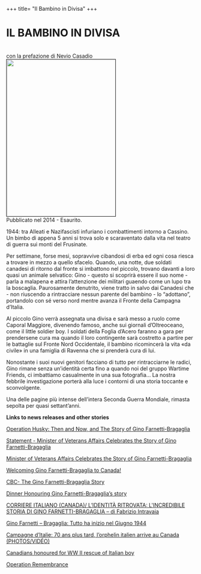 +++
title= "Il Bambino in Divisa"
+++

<h1>IL BAMBINO IN DIVISA</h1>
<br>
con la prefazione di Nevio Casadio
<br>
<img src="/images/files/Copertina_gino.jpg" border="1" bordercolor="black" width="290" height="418"> 

<br>
Pubblicato nel 2014 - Esaurito.

1944: tra Alleati e Nazifascisti infuriano i combattimenti intorno
a Cassino. Un bimbo di appena 5 anni si trova solo
e scaraventato dalla vita nel teatro di guerra sui monti del Frusinate.

Per settimane, forse mesi, sopravvive cibandosi di erba ed ogni cosa
riesca a trovare in mezzo a quello sfacelo.
Quando, una notte, due soldati canadesi di ritorno dal fronte si imbattono
nel piccolo, trovano davanti a loro quasi un animale selvatico:
Gino - questo si scoprirà essere il suo nome - parla a malapena
e attira l’attenzione dei militari guaendo come un lupo tra la
boscaglia. Paurosamente denutrito, viene tratto in salvo dai Canadesi
che - non riuscendo a rintracciare nessun parente del bambino - lo
“adottano”, portandolo con sé verso nord mentre avanza il Fronte della
Campagna d’Italia.

Al piccolo Gino verrà assegnata una divisa e sarà messo a ruolo come Caporal Maggiore, divenendo
famoso, anche sui giornali d’Oltreoceano, come il little soldier boy. I soldati della Foglia
d’Acero faranno a gara per prendersene cura ma quando il loro contingente sarà costretto a
partire per le battaglie sul Fronte Nord Occidentale, il bambino ricomincerà la vita «da civile»
in una famiglia di Ravenna che si prenderà cura di lui.

Nonostante i suoi nuovi genitori facciano di tutto per rintracciarne le radici, Gino rimane
senza un’identità certa fino a quando noi del gruppo Wartime Friends,
ci imbattiamo casualmente in una sua fotografia… 
La nostra febbrile investigazione  porterà alla luce i contorni di una storia toccante e sconvolgente. 

Una delle pagine più intense dell’intera Seconda Guerra Mondiale, rimasta sepolta per quasi settant’anni.

**Links to news releases and other stories**

[Operation Husky: Then and Now, and The Story of Gino Farnetti-Bragaglia](http://www.carleton.ca/npsia/cu-events/operation-husky-gino-farnetti-bragaglia/)

[Statement - Minister of Veterans Affairs Celebrates the Story of Gino Farnetti-Bragaglia](http://www.newswire.ca/en/story/1375991/statement-minister-of-veterans-affairs-celebrates-the-story-of-gino-farnetti-bragaglia)

[Minister of Veterans Affairs Celebrates the Story of Gino Farnetti-Bragaglia](http://www.newswire.ca/en/story/1377295/minister-of-veterans-affairs-celebrates-the-story-of-gino-farnetti-bragaglia)

[Welcoming Gino Farnetti-Bragaglia to Canada!](http://www.donplett.ca/blog.asp?blogID=46)

[CBC- The Gino Farnetti-Bragaglia Story](http://www.cbc.ca/m/touch/video/clips/ys_2466869605.html?st=news&ln=topstories&pid=2466869605)

[Dinner Honouring Gino Farnetti-Bragaglia’s story](http://peacethroughvalour.wordpress.com/events/dinner-honouring-gino-farnetti-bragaglias-story/)

[CORRIERE ITALIANO (CANADA)/ L’IDENTITÀ RITROVATA: L'INCREDIBILE STORIA DI GINO FARNETTI-BRAGAGLIA – di Fabrizio Intravaia](http://www.wartimefriends.org/home/rassegna-stampa/177135-corriere-italiano-canada-lidentita-ritrovata-lincredibile-storia-di-gino-farnetti-bragaglia--di-fabrizio-intravaia.html)

[Gino Farnetti – Bragaglia: Tutto ha inizio nel Giugno 1944](http://www.gdmed.it/paginaNotizia.php?idNotiziaDaAprire=15233)

[Campagne d’Italie: 70 ans plus tard, l’orphelin italien arrive au Canada (PHOTOS/VIDÉO)](http://www.45enord.ca/2014/06/campagne-ditalie-70-ans-plus-tard-lorphelin-italien-arrive-au-canada/)

[Canadians honoured for WW II rescue of Italian boy](http://www.yellowbullet.com/forum/showthread.php?p=21223698)

[Operation Remembrance](http://www.icff.ca/2014/05/26/operation-remembrance/)
